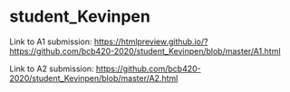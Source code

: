 # student_Kevinpen

Link to A1 submission: https://htmlpreview.github.io/?https://github.com/bcb420-2020/student_Kevinpen/blob/master/A1.html

Link to A2 submission: https://github.com/bcb420-2020/student_Kevinpen/blob/master/A2.html
